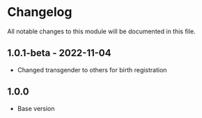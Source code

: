 
# Changelog
All notable changes to this module will be documented in this file.

## 1.0.1-beta - 2022-11-04

- Changed transgender to others for birth registration

## 1.0.0

- Base version
